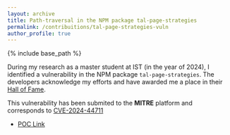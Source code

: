 ```yaml
---
layout: archive
title: Path-traversal in the NPM package tal-page-strategies
permalink: /contribuitions/tal-page-strategies-vuln
author_profile: true
---
```


{% include base_path %}

During my research as a master student at IST (in the year of 2024), I identified a vulnerability in the NPM package `tal-page-strategies`. The developers acknowledge my efforts and have awarded me a place in their [Hall of Fame](https://www.bbc.com/backstage/security-disclosure-policy/acknowledgements/).

This vulnerability has been submited to the **MITRE** platform and corresponds to [CVE-2024-44711](https://www.cve.org/CVERecord?id=CVE-2024-44711)

* [POC Link](https://gist.github.com/guilherme-goncalves793/aea8f082395f747b055ea58b4c8a840e)
